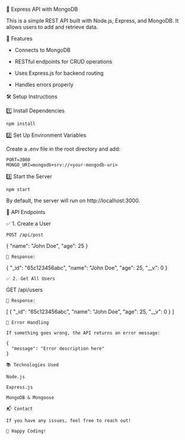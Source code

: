 📌 Express API with MongoDB

This is a simple REST API built with Node.js, Express, and MongoDB. It allows users to add and retrieve data.

🚀 Features

- Connects to MongoDB

- RESTful endpoints for CRUD operations

- Uses Express.js for backend routing

- Handles errors properly

🛠️ Setup Instructions

1️⃣ Install Dependencies

```
npm install
```

2️⃣ Set Up Environment Variables

Create a .env file in the root directory and add:
```
PORT=3000
MONGO_URI=mongodb+srv://<your-mongodb-uri>
```
3️⃣ Start the Server
```
npm start
```
By default, the server will run on http://localhost:3000.

📌 API Endpoints

✅ 1. Create a User
```
POST /api/post
```
{
  "name": "John Doe",
  "age": 25
}
```
📌 Response:
```
{
  "_id": "65c123456abc",
  "name": "John Doe",
  "age": 25,
  "__v": 0
}
```
✅ 2. Get All Users
```
GET /api/users
```
📌 Response:
```
[
  {
    "_id": "65c123456abc",
    "name": "John Doe",
    "age": 25,
    "__v": 0
  }
]
```
🐞 Error Handling

If something goes wrong, the API returns an error message:

{
  "message": "Error description here"
}

📚 Technologies Used

Node.js

Express.js

MongoDB & Mongoose

📬 Contact

If you have any issues, feel free to reach out!

🚀 Happy Coding!
